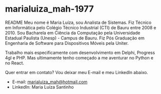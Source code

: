 # marialuiza_mah-1977
README
Meu nome é Maria Luíza, sou Analista de Sistemas.
Fiz Técnico em Informática pelo Colégio Técnico Industrial (CTI) de Bauru entre 2008 e 2010.
Sou Bacharela em Ciência da Computação pela Universidade Estadual Paulista (Unesp) - Campus de Bauru.
Fiz Pós Graduação em Engenharia de Software para Dispositivos Móveis pela Uniter.

Trabalho mais especificamente com desenvolvimento em Delphi, Progress 4gl e PHP.
Mas ultimamente tenho começado a me aventurar no Python e no React.

Quer entrar em contato? Vou deixar meu E-mail e meu LinkedIn abaixo.
* E-mail: marialuiza_mah@hotmail.com
* LinkedIn: Maria Luíza Santinho
